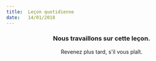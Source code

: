 ```yaml
---
title:  Leçon quotidienne
date:   14/01/2018
---
```


### <center>Nous travaillons sur cette leçon.</center>
<center>Revenez plus tard, s'il vous plaît.</center>